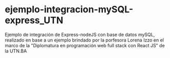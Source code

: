 # ejemplo-integracion-mySQL-express_UTN
Ejemplo de integración de Express-nodeJS con base de datos mySQL, realizado en base a un ejemplo brindado por la porfesora Lorena Izzo en el marco de la "Diplomatura en programación web full stack con React JS" de la UTN.BA
